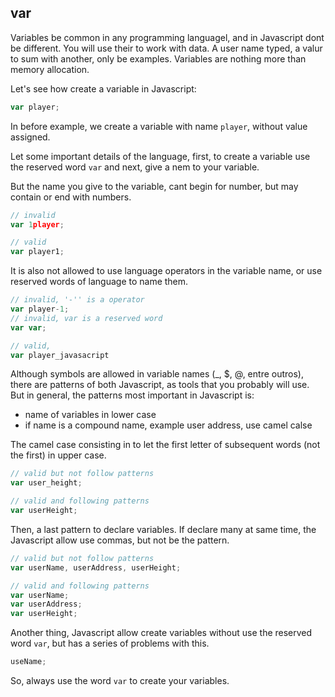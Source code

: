 ## var

Variables be common in any programming languagel, and in Javascript dont be different. You will use their to work with data. A user name typed, a valur to sum with another, only be examples. Variables are nothing more than memory allocation.

Let's see how create a variable in Javascript:

```js
var player;
```

In before example, we create a variable with name `player`, without value assigned.

Let some important details of the language, first, to create a variable use the reserved word `var` and next, give a nem to your variable.

But the name you give to the variable, cant begin for number, but may contain or end with numbers.

```js
// invalid
var 1player;
```

```js
// valid
var player1;
```

It is also not allowed to use language operators in the variable name, or use reserved words of language to name them.

```js
// invalid, '-'' is a operator
var player-1;
// invalid, var is a reserved word
var var;
```

```js
// valid, 
var player_javasacript
```

Although symbols are allowed in variable names (_, $, @, entre outros), there are patterns of both Javascript, 
as tools that you probably will use. But in general, the patterns most important in Javascript is:

- name of variables in lower case
- if name is a compound name, example user address, use camel calse

The camel case consisting in to let the first letter of subsequent words (not the first) in upper case.

```js
// valid but not follow patterns
var user_height;
```

```js
// valid and following patterns
var userHeight;
```

Then, a last pattern to declare variables. If declare many at same time, the Javascript allow use commas, but not be the pattern.

```js
// valid but not follow patterns
var userName, userAddress, userHeight;
```

```js
// valid and following patterns
var userName;
var userAddress;
var userHeight;
```

Another thing, Javascript allow create variables without use the reserved word `var`, but has a series of problems with this.

```js
useName;
```

So, always use the word `var` to create your variables.